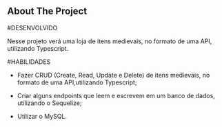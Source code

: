 <!-- ABOUT THE PROJECT -->
## About The Project

#DESENVOLVIDO

Nesse projeto verá uma loja de itens medievais, no formato de uma API, utilizando Typescript.

#HABILIDADES

- Fazer CRUD (Create, Read, Update e Delete) de itens medievais, no formato de uma API,utilizando Typescript;

- Criar alguns endpoints que leem e escrevem em um banco de dados, utilizando o Sequelize;

- Utilizar o MySQL.
